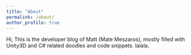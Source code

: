 ```yaml
---
title: "About"
permalink: /about/
author_profile: true
---
```


Hi,
This is the developer blog of Matt (Mate Meszaros), mostly filled with Unity3D and C# related doodles and code snippets.
lalala.
